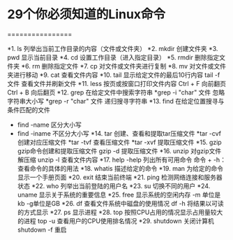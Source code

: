 # 29个你必须知道的Linux命令
================

 *1. ls
    列举出当前工作目录的内容（文件或文件夹）
 *2. mkdir
    创建文件夹
 *3. pwd
 显示当前目录
 *4. cd
 设置工作目录（进入指定目录）
 *5. rmdir
 删除指定文件夹
 *6. rm
 删除指定文件
 *7. cp
 对文件或文件夹进行复制
 *8. mv
 对文件或文件夹进行移动
 *9. cat
 查看文件内容
 *10. tail
 显示给定文件的最后10行内容   tail -f 文件  查看文件并刷新文件
 *11. less
 按页或按窗口打印文件内容  Ctrl + F 向前翻页   Ctrl + B 向后翻页
 *12. grep
 在给定文件中搜索字符串
 *grep -i "char" 文件 忽略字符串大小写
 *grep -r "char" 文件 递归搜寻字符串
 *13. find
 在给定位置搜寻与条件匹配的文件
 * find -name  区分大小写
 * find -iname  不区分大小写
 *14. tar
 创建、查看和提取tar压缩文件
 *tar -cvf 创建对应压缩文件
 *tar -tvf 查看压缩文件
 *tar -xvf 提取压缩文件
 *15. gzip
 gzip命令创建和提取压缩文件 gzip -d 提取压缩文件
 *16. unzip
 对gzip文件解压缩   unzip -l 查看文件内容
 *17. help
 -help 列出所有可用命令     命令 + -h：  查看命令的具体的用法
 *18. whatis
 描述给定的命令
 *19. man
 为给定的命令显示一个手册页面
 *20. exit
 结束当前终端
 *21. ping
 检测网络连接和服务器状态
 *22. who
 列举出当前登陆的用户名
 *23. su
 切换不同的用户
 *24. uname
 显示关于系统的重要信息
 *25. free
 显示系统的空闲内存   -m  单位是kb   -g单位是GB
 *26. df
 查看文件系统中磁盘的使用情况   df -h 将结果以可读的方式显示
 *27. ps
 显示进程
 *28. top
 按照CPU占用的情况显示占用量较大的进程   top -u 查看用户的CPU使用排名情况
 *29. shutdown
 关闭计算机   shutdown -f 重启
